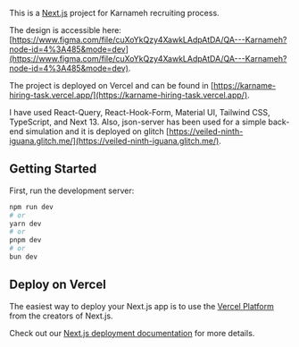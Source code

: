 This is a [Next.js](https://nextjs.org/) project for Karnameh recruiting process. 

The design is accessible here: [https://www.figma.com/file/cuXoYkQzy4XawkLAdpAtDA/QA---Karnameh?node-id=4%3A485&mode=dev](https://www.figma.com/file/cuXoYkQzy4XawkLAdpAtDA/QA---Karnameh?node-id=4%3A485&mode=dev).

The project is deployed on Vercel and can be found in [https://karname-hiring-task.vercel.app/](https://karname-hiring-task.vercel.app/).

I have used React-Query, React-Hook-Form, Material UI, Tailwind CSS, TypeScript, and Next 13. Also, json-server has been used  for a simple back-end simulation and it is deployed on glitch [https://veiled-ninth-iguana.glitch.me/](https://veiled-ninth-iguana.glitch.me/). 

## Getting Started

First, run the development server:

```bash
npm run dev
# or
yarn dev
# or
pnpm dev
# or
bun dev
```

## Deploy on Vercel

The easiest way to deploy your Next.js app is to use the [Vercel Platform](https://vercel.com/new?utm_medium=default-template&filter=next.js&utm_source=create-next-app&utm_campaign=create-next-app-readme) from the creators of Next.js.

Check out our [Next.js deployment documentation](https://nextjs.org/docs/deployment) for more details.
